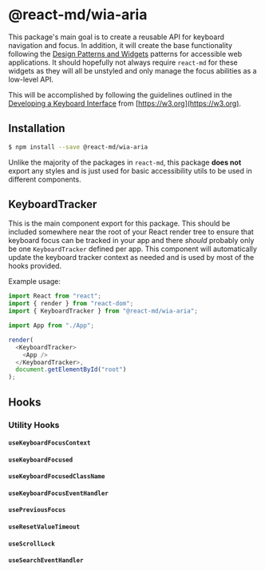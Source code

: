 # @react-md/wia-aria

This package's main goal is to create a reusable API for keyboard navigation and
focus. In addition, it will create the base functionality following the
[Design Patterns and Widgets](https://www.w3.org/TR/wai-aria-practices/#aria_ex)
patterns for accessible web applications. It should hopefully not always require
`react-md` for these widgets as they will all be unstyled and only manage the
focus abilities as a low-level API.

This will be accomplished by following the guidelines outlined in the
[Developing a Keyboard Interface](https://www.w3.org/TR/wai-aria-practices/#keyboard)
from [https://w3.org](https://w3.org).

## Installation

```sh
$ npm install --save @react-md/wia-aria
```

Unlike the majority of the packages in `react-md`, this package **does not**
export any styles and is just used for basic accessibility utils to be used in
different components.

## KeyboardTracker

This is the main component export for this package. This should be included
somewhere near the root of your React render tree to ensure that keyboard focus
can be tracked in your app and there _should_ probably only be one
`KeyboardTracker` defined per app. This component will automatically update the
keyboard tracker context as needed and is used by most of the hooks provided.

Example usage:

```ts
import React from "react";
import { render } from "react-dom";
import { KeyboardTracker } from "@react-md/wia-aria";

import App from "./App";

render(
  <KeyboardTracker>
    <App />
  </KeyboardTracker>,
  document.getElementById("root")
);
```

## Hooks

### Utility Hooks

#### `useKeyboardFocusContext`

#### `useKeyboardFocused`

#### `useKeyboardFocusedClassName`

#### `useKeyboardFocusEventHandler`

#### `usePreviousFocus`

#### `useResetValueTimeout`

#### `useScrollLock`

#### `useSearchEventHandler`

